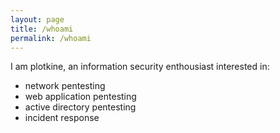 ```yaml
---
layout: page
title: /whoami
permalink: /whoami
---
```


I am plotkine, an information security enthousiast interested in:
* network pentesting
* web application pentesting
* active directory pentesting
* incident response

